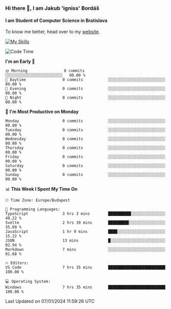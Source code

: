 ### Hi there 👋, I am Jakub 'igniss' Bordáš

#### I am Student of Computer Science in Bratislava
To know me better, head over to my [website](https://bordas.sk).

[![My Skills](https://skillicons.dev/icons?i=js,html,css,figma,svelte,java,kotlin,python,postgresql,typescript,nest,nodejs)](https://bordas.sk)


<!--START_SECTION:waka-->
![Code Time](http://img.shields.io/badge/Code%20Time-1%2C331%20hrs%2035%20mins-blue)

**I'm an Early 🐤** 

```text
🌞 Morning                0 commits           ░░░░░░░░░░░░░░░░░░░░░░░░░   00.00 % 
🌆 Daytime                0 commits           ░░░░░░░░░░░░░░░░░░░░░░░░░   00.00 % 
🌃 Evening                0 commits           ░░░░░░░░░░░░░░░░░░░░░░░░░   00.00 % 
🌙 Night                  0 commits           ░░░░░░░░░░░░░░░░░░░░░░░░░   00.00 % 
```
📅 **I'm Most Productive on Monday** 

```text
Monday                   0 commits           ░░░░░░░░░░░░░░░░░░░░░░░░░   00.00 % 
Tuesday                  0 commits           ░░░░░░░░░░░░░░░░░░░░░░░░░   00.00 % 
Wednesday                0 commits           ░░░░░░░░░░░░░░░░░░░░░░░░░   00.00 % 
Thursday                 0 commits           ░░░░░░░░░░░░░░░░░░░░░░░░░   00.00 % 
Friday                   0 commits           ░░░░░░░░░░░░░░░░░░░░░░░░░   00.00 % 
Saturday                 0 commits           ░░░░░░░░░░░░░░░░░░░░░░░░░   00.00 % 
Sunday                   0 commits           ░░░░░░░░░░░░░░░░░░░░░░░░░   00.00 % 
```


📊 **This Week I Spent My Time On** 

```text
🕑︎ Time Zone: Europe/Budapest

💬 Programming Languages: 
TypeScript               3 hrs 3 mins        ██████████░░░░░░░░░░░░░░░   40.22 % 
Svelte                   2 hrs 39 mins       █████████░░░░░░░░░░░░░░░░   35.09 % 
JavaScript               1 hr 9 mins         ████░░░░░░░░░░░░░░░░░░░░░   15.22 % 
JSON                     13 mins             █░░░░░░░░░░░░░░░░░░░░░░░░   02.94 % 
Markdown                 7 mins              ░░░░░░░░░░░░░░░░░░░░░░░░░   01.68 % 

🔥 Editors: 
VS Code                  7 hrs 35 mins       █████████████████████████   100.00 % 

💻 Operating System: 
Windows                  7 hrs 35 mins       █████████████████████████   100.00 % 
```


 Last Updated on 07/01/2024 11:59:26 UTC
<!--END_SECTION:waka-->
